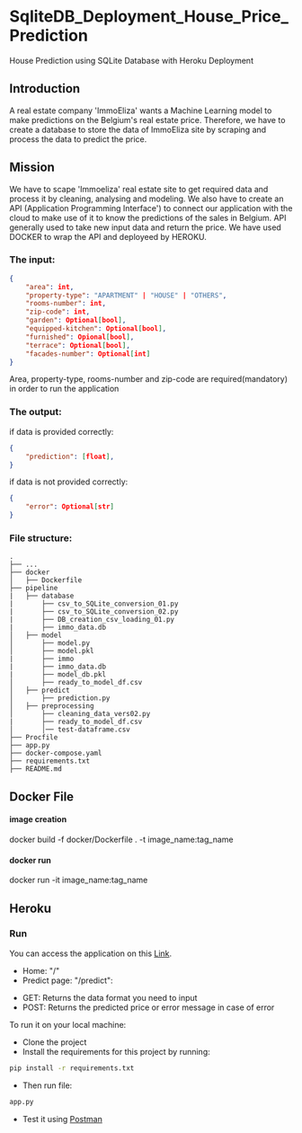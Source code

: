 # SqliteDB_Deployment_House_Price_Prediction
House Prediction using SQLite Database with Heroku Deployment

## Introduction

A real estate company 'ImmoEliza' wants a Machine Learning model to make predictions on the Belgium's real estate price. Therefore, we have to create a database to store the data of ImmoEliza site by scraping and process the data to predict the price. 

## Mission

We have to scape 'Immoeliza' real estate site to get required data and process it by cleaning, analysing and modeling. We also have to create an API (Application Programming Interface') to connect our application with the cloud to make use of it to know the predictions of the sales in Belgium. API generally used to take new input data and return the price. We have used DOCKER to wrap the API and deployeed by HEROKU.

### The input:
```json
{
    "area": int,
    "property-type": "APARTMENT" | "HOUSE" | "OTHERS",
    "rooms-number": int,
    "zip-code": int,
    "garden": Optional[bool],
    "equipped-kitchen": Optional[bool],
    "furnished": Opional[bool],
    "terrace": Optional[bool],
    "facades-number": Optional[int]
}
```

Area, property-type, rooms-number and zip-code are required(mandatory) in order to run the application

### The output:
if data is provided correctly:
```json
{
    "prediction": [float],
}
```
if data is not provided correctly:
```json
{
    "error": Optional[str]
}
```


### File structure:

    .
    ├── ...
    ├── docker                    
    │   ├── Dockerfile                           
    ├── pipeline   
    |   ├── database
    |       ├── csv_to_SQLite_conversion_01.py
    |       ├── csv_to_SQLite_conversion_02.py
    |       ├── DB_creation_csv_loading_01.py
    |       ├── immo_data.db
    │   ├── model
    │       ├── model.py
    │       ├── model.pkl
    |       ├── immo
    |       ├── immo_data.db
    |       ├── model_db.pkl
    │       ├── ready_to_model_df.csv
    │   ├── predict
    │       ├── prediction.py
    │   ├── preprocessing 
    │       ├── cleaning_data_vers02.py
    |       ├── ready_to_model_df.csv
    │       │── test-dataframe.csv
    ├── Procfile
    ├── app.py
    ├── docker-compose.yaml
    ├── requirements.txt
    ├── README.md
    


## Docker File

#### image creation
docker build -f docker/Dockerfile . -t image_name:tag_name

#### docker run
docker run -it image_name:tag_name


## Heroku 

### Run
You can access the application on this [Link](https://sqlite-api.herokuapp.com/).
- Home: "/"
- Predict page: "/predict":
* GET: Returns the data format you need to input
* POST: Returns the predicted price or error message in case of error

To run it on your local machine:
- Clone the project
- Install the requirements for this project by running:
```bash
pip install -r requirements.txt
```
- Then run file:
```bash
app.py
```
- Test it using [Postman](https://www.postman.com/)

